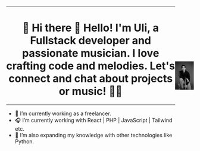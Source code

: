<div style="display: flex; justify-content: center; align-items: center;">
  <div>
   <hr>
    <h1 style="text-align: center;">🎵 Hi there 👋 Hello! I'm Uli, a Fullstack developer and passionate musician. I love crafting code and melodies. Let's connect and chat about projects or music! 📯📯</h1>
    <hr>
    <ul>
      <li>🎼 I’m currently working as a freelancer.</li>
      <li>🎧 I’m currently working with React | PHP | JavaScript | Tailwind etc.</li>
      <li>🎹 I’m also expanding my knowledge with other technologies like Python.</li>
    </ul>
  </div>
  <div>
    <img alt="uli" align="right" src="./ulisesbyn2.jpg" width="240px" /><br /> 
  </div>
</div>
